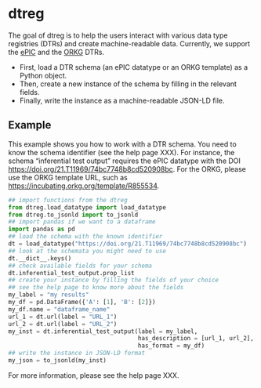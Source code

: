 # dtreg
The goal of dtreg is to help the users interact with various data type registries (DTRs) and create machine-readable data. 
Currently, we support the [ePIC](https://fc4e-t4-3.github.io/) and the [ORKG](https://orkg.org/) DTRs.
* First, load a DTR schema (an ePIC datatype or an ORKG template) as a Python object.
* Then, create a new instance of the schema by filling in the relevant fields.
* Finally, write the instance as a machine-readable JSON-LD file. 
## Example

This example shows you how to work with a DTR schema.
You need to know the schema identifier (see the help page XXX).
For instance, the schema “inferential test output” requires the ePIC datatype with the DOI <https://doi.org/21.T11969/74bc7748b8cd520908bc>.
For the ORKG, please use the ORKG template URL, such as <https://incubating.orkg.org/template/R855534>.

```python
## import functions from the dtreg
from dtreg.load_datatype import load_datatype
from dtreg.to_jsonld import to_jsonld
## import pandas if we want to a dataframe
import pandas as pd
## load the schema with the known identifier
dt = load_datatype("https://doi.org/21.T11969/74bc7748b8cd520908bc")
## look at the schemata you might need to use
dt.__dict__.keys() 
## check available fields for your schema
dt.inferential_test_output.prop_list 
## create your instance by filling the fields of your choice
## see the help page to know more about the fields
my_label = "my results"
my_df = pd.DataFrame({'A': [1], 'B': [2]})
my_df.name = "dataframe_name"
url_1 = dt.url(label = "URL_1")
url_2 = dt.url(label = "URL_2")
my_inst = dt.inferential_test_output(label = my_label,
                                     has_description = [url_1, url_2],
                                     has_format = my_df)
## write the instance in JSON-LD format
my_json = to_jsonld(my_inst) 
```
For more information, please see the help page XXX.